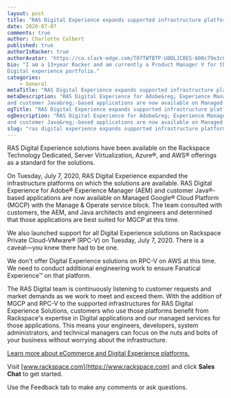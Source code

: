 ```yaml
---
layout: post
title: "RAS Digital Experience expands supported infrastructure platforms"
date: 2020-07-07
comments: true
author: Charlotte Colbert
published: true
authorIsRacker: true
authorAvatar: 'https://ca.slack-edge.com/T07TWTBTP-U0DLJC8ES-600c79e3c0b5-512'
bio: "I am a 13+year Racker and am currently a Product Manager V for the RAS
Digital experience portfolio."
categories:
    - General
metaTitle: "RAS Digital Experience expands supported infrastructure platforms"
metaDescription: "RAS Digital Experience for Adobe&reg; Experience Manager (AEM)
and customer Java&reg;-based applications are now available on Managed Google&reg; Cloud Platform (MGCP)."
ogTitle: "RAS Digital Experience expands supported infrastructure platforms"
ogDescription: "RAS Digital Experience for Adobe&reg; Experience Manager (AEM)
and customer Java&reg;-based applications are now available on Managed Google&reg; Cloud Platform (MGCP)."
slug: "ras digital experience expands supported infrastructure platforms" 
---
```


RAS Digital Experience solutions have been available on the Rackspace Technology
Dedicated, Server Virtualization, Azure&reg;, and AWS&reg; offerings as a
standard for the solutions.

<!--more-->

On Tuesday, July 7, 2020, RAS Digital Experience expanded the infrastructure
platforms on which the solutions are available. RAS Digital Experience for
Adobe&reg; Experience Manager (AEM) and customer Java&reg;-based applications
are now available on Managed Google&reg; Cloud Platform (MGCP) with the Manage
& Operate service block. The team consulted with customers, the AEM, and Java
architects and engineers and determined that those applications are best suited
for MGCP at this time.

We also launched support for all Digital Experience solutions on Rackspace
Private Cloud-VMware&reg; (RPC-V) on Tuesday, July 7, 2020. There is a
caveat&mdash;you knew there had to be one.

We don't offer Digital Experience solutions on RPC-V on AWS at this time. We
need to conduct additional engineering work to ensure Fanatical Experience&trade; on
that platform.

The RAS Digital team is continuously listening to customer requests and market
demands as we work to meet and exceed them. With the addition of MGCP and RPC-V
to the supported infrastructures for RAS Digital Experience Solutions, customers
who use those platforms benefit from Rackspace's expertise in Digital applications
and our managed services for those applications. This means your engineers,
developers, system administrators, and technical managers can focus on the nuts
and bolts of your business without worrying about the infrastructure.

<a class="cta red" id="cta" href="https://www.rackspace.com/ecommerce-digital-experience">Learn more about eCommerce and Digital Experience platforms.</a>

Visit [www.rackspace.com](https://www.rackspace.com) and click **Sales Chat**
to get started.

Use the Feedback tab to make any comments or ask questions.
